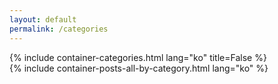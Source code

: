 ```yaml
---
layout: default
permalink: /categories
---
```


<div class="page-wrapper">
  {% include container-categories.html lang="ko" title=False %}
</div>

<div class="categories-content">
  {% include container-posts-all-by-category.html lang="ko" %}
</div>
